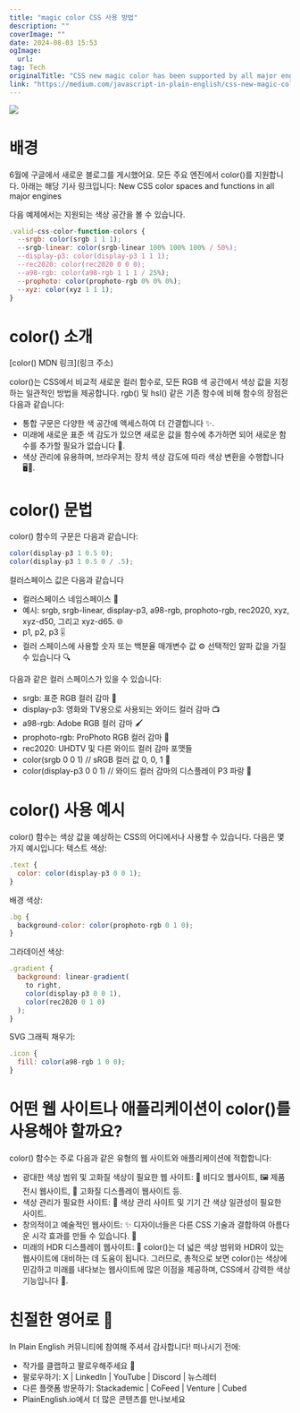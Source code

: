 ```yaml
---
title: "magic color CSS 사용 방법"
description: ""
coverImage: ""
date: 2024-08-03 15:53
ogImage: 
  url: 
tag: Tech
originalTitle: "CSS new magic color has been supported by all major engines"
link: "https://medium.com/javascript-in-plain-english/css-new-magic-color-has-been-supported-by-all-major-engines-e0b67c98766c"
---
```




<img src="/assets/img/CSSnewmagiccolorhasbeensupportedbyallmajorengines_0.png" />

# 배경

6월에 구글에서 새로운 블로그를 게시했어요. 모든 주요 엔진에서 color()를 지원합니다. 아래는 해당 기사 링크입니다: New CSS color spaces and functions in all major engines

다음 예제에서는 지원되는 색상 공간을 볼 수 있습니다.

<div class="content-ad"></div>

```js
.valid-css-color-function-colors {
  --srgb: color(srgb 1 1 1);
  --srgb-linear: color(srgb-linear 100% 100% 100% / 50%);
  --display-p3: color(display-p3 1 1 1);
  --rec2020: color(rec2020 0 0 0);
  --a98-rgb: color(a98-rgb 1 1 1 / 25%);
  --prophoto: color(prophoto-rgb 0% 0% 0%);
  --xyz: color(xyz 1 1 1);
}
```

# color() 소개

[color() MDN 링크](링크 주소)

color()는 CSS에서 비교적 새로운 컬러 함수로, 모든 RGB 색 공간에서 색상 값을 지정하는 일관적인 방법을 제공합니다. rgb() 및 hsl() 같은 기존 함수에 비해 함수의 장점은 다음과 같습니다:

<div class="content-ad"></div>

- 통합 구문은 다양한 색 공간에 액세스하여 더 간결합니다 ✨.
- 미래에 새로운 표준 색 감도가 있으면 새로운 값을 함수에 추가하면 되어 새로운 함수를 추가할 필요가 없습니다 🔄.
- 색상 관리에 유용하며, 브라우저는 장치 색상 감도에 따라 색상 변환을 수행합니다 🖥️🎨.

# color() 문법

color() 함수의 구문은 다음과 같습니다:

```js
color(display-p3 1 0.5 0);
color(display-p3 1 0.5 0 / .5);
```

<div class="content-ad"></div>

컬러스페이스 값은 다음과 같습니다

- 컬러스페이스 네임스페이스 🎨
- 예시: srgb, srgb-linear, display-p3, a98-rgb, prophoto-rgb, rec2020, xyz, xyz-d50, 그리고 xyz-d65. 🌐
- p1, p2, p3 🎚️
- 컬러 스페이스에 사용할 숫자 또는 백분율 매개변수 값 ⚙️
  선택적인 알파 값을 가질 수 있습니다 🔍

다음과 같은 컬러 스페이스가 있을 수 있습니다:

- srgb: 표준 RGB 컬러 감마 🌈
- display-p3: 영화와 TV용으로 사용되는 와이드 컬러 감마 📺
- a98-rgb: Adobe RGB 컬러 감마 🖌️
- prophoto-rgb: ProPhoto RGB 컬러 감마 📸
- rec2020: UHDTV 및 다른 와이드 컬러 감마 포맷들
- color(srgb 0 0 1) // sRGB 컬러 값 0, 0, 1 🔵
- color(display-p3 0 0 1) // 와이드 컬러 감마의 디스플레이 P3 파랑 🔷

<div class="content-ad"></div>

# color() 사용 예시

color() 함수는 색상 값을 예상하는 CSS의 어디에서나 사용할 수 있습니다. 다음은 몇 가지 예시입니다: 텍스트 색상:

```js
.text {
  color: color(display-p3 0 0 1);
}
```

배경 색상:

<div class="content-ad"></div>

```js
.bg {
  background-color: color(prophoto-rgb 0 1 0);
}
```

그라데이션 색상:

```js
.gradient {
  background: linear-gradient(
    to right,
    color(display-p3 0 0 1),
    color(rec2020 0 1 0)
  );
}
```

SVG 그래픽 채우기:

<div class="content-ad"></div>

```js
.icon {
  fill: color(a98-rgb 1 0 0);
}
```

# 어떤 웹 사이트나 애플리케이션이 color()를 사용해야 할까요?

color() 함수는 주로 다음과 같은 유형의 웹 사이트와 애플리케이션에 적합합니다:

- 광대한 색상 범위 및 고화질 색상이 필요한 웹 사이트: 🎥 비디오 웹사이트, 🖼️ 제품 전시 웹사이트, 🌟 고화질 디스플레이 웹사이트 등.
- 색상 관리가 필요한 사이트: 🎨 색상 관리 사이트 및 기기 간 색상 일관성이 필요한 사이트.
- 창의적이고 예술적인 웹사이트: ✨ 디자이너들은 다른 CSS 기술과 결합하여 아름다운 시각 효과를 만들 수 있습니다. 🎨
- 미래의 HDR 디스플레이 웹사이트: 🌈 color()는 더 넓은 색상 범위와 HDR이 있는 웹사이트에 대비하는 데 도움이 됩니다. 그러므로, 총적으로 보면 color()는 색상에 민감하고 미래를 내다보는 웹사이트에 많은 이점을 제공하며, CSS에서 강력한 색상 기능입니다 💪.

<div class="content-ad"></div>

# 친절한 영어로 🚀

In Plain English 커뮤니티에 참여해 주셔서 감사합니다! 떠나시기 전에:

- 작가를 클랩하고 팔로우해주세요 ️👏️️
- 팔로우하기: X | LinkedIn | YouTube | Discord | 뉴스레터
- 다른 플랫폼 방문하기: Stackademic | CoFeed | Venture | Cubed
- PlainEnglish.io에서 더 많은 콘텐츠를 만나보세요
